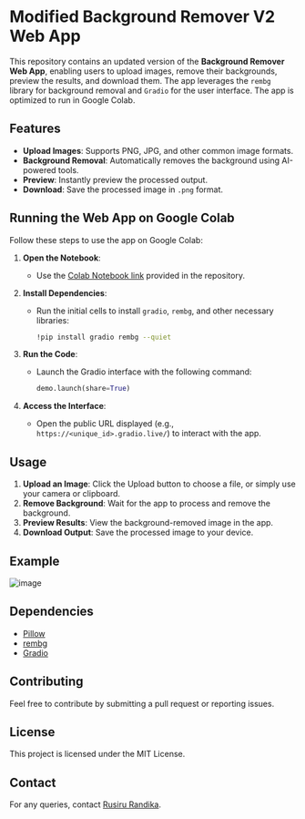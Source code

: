 # Modified Background Remover V2 Web App

This repository contains an updated version of the **Background Remover Web App**, enabling users to upload images, remove their backgrounds, preview the results, and download them. The app leverages the `rembg` library for background removal and `Gradio` for the user interface. The app is optimized to run in Google Colab.

## Features
- **Upload Images**: Supports PNG, JPG, and other common image formats.
- **Background Removal**: Automatically removes the background using AI-powered tools.
- **Preview**: Instantly preview the processed output.
- **Download**: Save the processed image in `.png` format.

## Running the Web App on Google Colab
Follow these steps to use the app on Google Colab:

1. **Open the Notebook**:
   - Use the [Colab Notebook link](https://colab.research.google.com/) provided in the repository.

2. **Install Dependencies**:
   - Run the initial cells to install `gradio`, `rembg`, and other necessary libraries:
     ```bash
     !pip install gradio rembg --quiet
     ```

3. **Run the Code**:
   - Launch the Gradio interface with the following command:
     ```python
     demo.launch(share=True)
     ```

4. **Access the Interface**:
   - Open the public URL displayed (e.g., `https://<unique_id>.gradio.live/`) to interact with the app.

## Usage
1. **Upload an Image**: Click the Upload button to choose a file, or simply use your camera or clipboard.
2. **Remove Background**: Wait for the app to process and remove the background.
3. **Preview Results**: View the background-removed image in the app.
4. **Download Output**: Save the processed image to your device.

## Example
![image](https://github.com/user-attachments/assets/e007ff15-343b-48c3-a252-7f6342cdc2fb)

## Dependencies
- [Pillow](https://python-pillow.org/)
- [rembg](https://github.com/danielgatis/rembg)
- [Gradio](https://gradio.app/)

## Contributing
Feel free to contribute by submitting a pull request or reporting issues.

## License
This project is licensed under the MIT License.

## Contact
For any queries, contact [Rusiru Randika](mailto:rusirurandikakmv@gmail.com).

